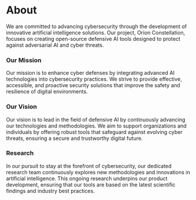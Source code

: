 # About


We are committed to advancing cybersecurity through the development of innovative artificial intelligence solutions. Our project, Orion Constellation, focuses on creating open-source defensive AI tools designed to protect against adversarial AI and cyber threats.

### Our Mission
Our mission is to enhance cyber defenses by integrating advanced AI technologies into cybersecurity practices. We strive to provide effective, accessible, and proactive security solutions that improve the safety and resilience of digital environments.

### Our Vision
Our vision is to lead in the field of defensive AI by continuously advancing our technologies and methodologies. We aim to support organizations and individuals by offering robust tools that safeguard against evolving cyber threats, ensuring a secure and trustworthy digital future.

### Research
In our pursuit to stay at the forefront of cybersecurity, our dedicated research team continuously explores new methodologies and innovations in artificial intelligence. This ongoing research underpins our product development, ensuring that our tools are based on the latest scientific findings and industry best practices.

